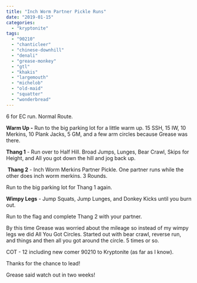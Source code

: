 ```yaml
---
title: "Inch Worm Partner Pickle Runs"
date: "2019-01-15"
categories: 
  - "kryptonite"
tags: 
  - "90210"
  - "chanticleer"
  - "chinese-downhill"
  - "denali"
  - "grease-monkey"
  - "gtl"
  - "khakis"
  - "largemouth"
  - "michelob"
  - "old-maid"
  - "squatter"
  - "wonderbread"
---
```


6 for EC run. Normal Route.

**Warm Up -** Run to the big parking lot for a little warm up. 15 SSH, 15 IW, 10 Merkins, 10 Plank Jacks, 5 GM, and a few arm circles because Grease was there.

**Thang 1** - Run over to Half Hill. Broad Jumps, Lunges, Bear Crawl, Skips for Height, and All you got down the hill and jog back up.

 **Thang 2** - Inch Worm Merkins Partner Pickle. One partner runs while the other does inch worm merkins. 3 Rounds.

Run to the big parking lot for Thang 1 again.

**Wimpy Legs** - Jump Squats, Jump Lunges, and Donkey Kicks until you burn out.

Run to the flag and complete Thang 2 with your partner.

By this time Grease was worried about the mileage so instead of my wimpy legs we did All You Got Circles. Started out with bear crawl, reverse run, and things and then all you got around the circle. 5 times or so.

COT - 12 including new comer 90210 to Kryptonite (as far as I know).  

Thanks for the chance to lead!

Grease said watch out in two weeks!
